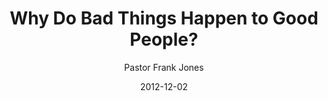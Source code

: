 ---
lunr: "true"
title: "Why Do Bad Things Happen to Good People?"
author: "Pastor Frank Jones"
postDate: "12-02-2012"
date: 2012-12-02
category: "sermons"
slug: "2012/12/12022012_ffc"
icon: microphone
audioLink: "12022012_ffc"
tags: [bad to good]
mp3: "12022012_ffc/12022012.mp3"
ogg: "12022012_ffc/12022012.ogg"
linkurl: "https://archive.org/download/12022012_ffc/12022012_ffc_files.xml"
ipath: "https://archive.org/download/12022012_ffc/12022012.mp3"
layout: sermon.html
---